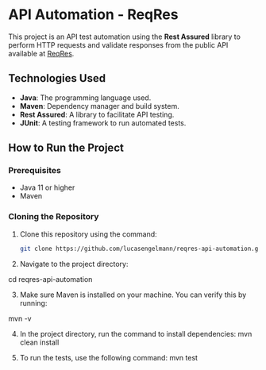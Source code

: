# API Automation - ReqRes

This project is an API test automation using the **Rest Assured** library to perform HTTP requests and validate responses from the public API available at [ReqRes](https://reqres.in/).

## Technologies Used

- **Java**: The programming language used.
- **Maven**: Dependency manager and build system.
- **Rest Assured**: A library to facilitate API testing.
- **JUnit**: A testing framework to run automated tests.

## How to Run the Project

### Prerequisites

- Java 11 or higher
- Maven

### Cloning the Repository

1. Clone this repository using the command:

   ```bash
   git clone https://github.com/lucasengelmann/reqres-api-automation.git

2. Navigate to the project directory:

cd reqres-api-automation

3. Make sure Maven is installed on your machine. You can verify this by running:

mvn -v

4. In the project directory, run the command to install dependencies:
mvn clean install

5. To run the tests, use the following command:
mvn test
